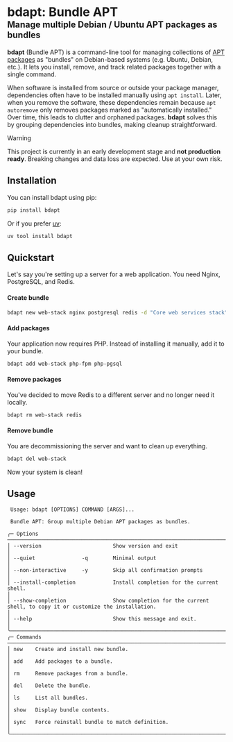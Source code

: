 # bdapt: Bundle APT<br><sub><sup>Manage multiple Debian / Ubuntu APT packages as bundles</sup></sub>

**bdapt** (Bundle APT) is a command-line tool for managing collections of [APT packages](https://en.wikipedia.org/wiki/APT_(software)) as "bundles" on Debian-based systems (e.g. Ubuntu, Debian, etc.). It lets you install, remove, and track related packages together with a single command.

When software is installed from source or outside your package manager, dependencies often have to be installed manually using `apt install`. Later, when you remove the software, these dependencies remain because `apt autoremove` only removes packages marked as "automatically installed." Over time, this leads to clutter and orphaned packages. **bdapt** solves this by grouping dependencies into bundles, making cleanup straightforward.

> [!WARNING]  
> This project is currently in an early development stage and **not production ready**. Breaking changes and data loss are expected. Use at your own risk.

## Installation

You can install bdapt using pip:

```bash
pip install bdapt
```

Or if you prefer [uv](https://github.com/astral-sh/uv):

```bash
uv tool install bdapt
```

## Quickstart

Let's say you're setting up a server for a web application. You need Nginx, PostgreSQL, and Redis.

#### Create bundle

```bash
bdapt new web-stack nginx postgresql redis -d "Core web services stack"
```

#### Add packages

Your application now requires PHP. Instead of installing it manually, add it to your bundle.

```bash
bdapt add web-stack php-fpm php-pgsql
```

#### Remove packages

You've decided to move Redis to a different server and no longer need it locally.

```bash
bdapt rm web-stack redis
```

#### Remove bundle

You are decommissioning the server and want to clean up everything.

```bash
bdapt del web-stack
```

Now your system is clean!

## Usage

```plaintext                                                     
 Usage: bdapt [OPTIONS] COMMAND [ARGS]...

 Bundle APT: Group multiple Debian APT packages as bundles.

╭─ Options ────────────────────────────────────────────────────────────────────────────────────────────────────────────────────────────────╮
│ --version                       Show version and exit                                                                                    │
│ --quiet               -q        Minimal output                                                                                           │
│ --non-interactive     -y        Skip all confirmation prompts                                                                            │
│ --install-completion            Install completion for the current shell.                                                                │
│ --show-completion               Show completion for the current shell, to copy it or customize the installation.                         │
│ --help                          Show this message and exit.                                                                              │
╰──────────────────────────────────────────────────────────────────────────────────────────────────────────────────────────────────────────╯
╭─ Commands ───────────────────────────────────────────────────────────────────────────────────────────────────────────────────────────────╮
│ new    Create and install new bundle.                                                                                                    │
│ add    Add packages to a bundle.                                                                                                         │
│ rm     Remove packages from a bundle.                                                                                                    │
│ del    Delete the bundle.                                                                                                                │
│ ls     List all bundles.                                                                                                                 │
│ show   Display bundle contents.                                                                                                          │
│ sync   Force reinstall bundle to match definition.                                                                                       │
╰──────────────────────────────────────────────────────────────────────────────────────────────────────────────────────────────────────────╯
```
